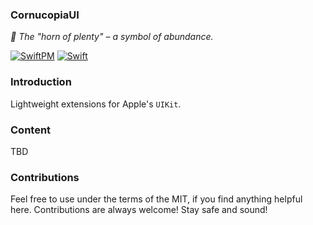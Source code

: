 ### CornucopiaUI

_:shell: The "horn of plenty" – a symbol of abundance._

[![SwiftPM](https://img.shields.io/badge/SPM-iOS%20%7C%20macOS%20%7C%20tvOS-success?logo=swift)](https://swift.org)
[![Swift](https://github.com/Cornucopia-Swift/CornucopiaUI/workflows/Swift/badge.svg)](https://github.com/Cornucopia-Swift/CornucopiaUI/actions?query=workflow%3ASwift)

### Introduction

Lightweight extensions for Apple's `UIKit`.

### Content

TBD

### Contributions

Feel free to use under the terms of the MIT, if you find anything helpful here. Contributions are always welcome! Stay safe and sound!
